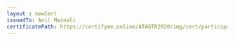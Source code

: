 ```yaml
--- 
layout : newCert 
issuedTo: Anil Mainali 
certificatePath: https://certifyme.online/ATAGTR2020/img/cert/participant/AnilMainali_07e1b.png
--- 
```

